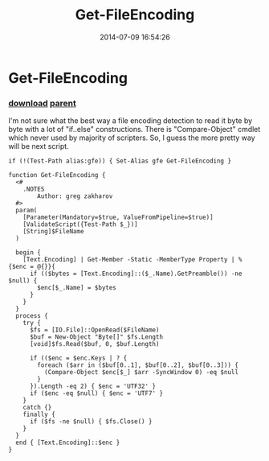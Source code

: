 ﻿---
pid:            5292
parent:         5291
children:       
poster:         greg zakharov
title:          Get-FileEncoding
date:           2014-07-09 16:54:26
description:    I'm not sure what the best way a file encoding detection to read it byte by byte with a lot of "if..else" constructions. There is "Compare-Object" cmdlet which never used by majority of scripters. So, I guess the more pretty way will be next script.
format:         posh
---

# Get-FileEncoding

### [download](5292.ps1) [parent](5291.md) 

I'm not sure what the best way a file encoding detection to read it byte by byte with a lot of "if..else" constructions. There is "Compare-Object" cmdlet which never used by majority of scripters. So, I guess the more pretty way will be next script.

```posh
if (!(Test-Path alias:gfe)) { Set-Alias gfe Get-FileEncoding }

function Get-FileEncoding {
  <#
    .NOTES
        Author: greg zakharov
  #>
  param(
    [Parameter(Mandatory=$true, ValueFromPipeline=$true)]
    [ValidateScript({Test-Path $_})]
    [String]$FileName
  )
  
  begin {
    [Text.Encoding] | Get-Member -Static -MemberType Property | % {$enc = @{}}{
      if (($bytes = [Text.Encoding]::($_.Name).GetPreamble()) -ne $null) {
        $enc[$_.Name] = $bytes
      }
    }
  }
  process {
    try {
      $fs = [IO.File]::OpenRead($FileName)
      $buf = New-Object "Byte[]" $fs.Length
      [void]$fs.Read($buf, 0, $buf.Length)
      
      if (($enc = $enc.Keys | ? {
        foreach ($arr in ($buf[0..1], $buf[0..2], $buf[0..3])) {
          (Compare-Object $enc[$_] $arr -SyncWindow 0) -eq $null
        }
      }).Length -eq 2) { $enc = 'UTF32' }
      if ($enc -eq $null) { $enc = 'UTF7' }
    }
    catch {}
    finally {
      if ($fs -ne $null) { $fs.Close() }
    }
  }
  end { [Text.Encoding]::$enc }
}
```
